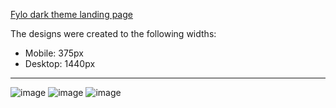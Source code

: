 [Fylo dark theme landing page](https://www.frontendmentor.io/challenges/fylo-dark-theme-landing-page-5ca5f2d21e82137ec91a50fd)

The designs were created to the following widths:

- Mobile: 375px
- Desktop: 1440px

---

![image](https://user-images.githubusercontent.com/34707669/126814350-22825570-7f2b-404a-a1f9-32f919bffdb4.png)
![image](https://user-images.githubusercontent.com/34707669/126814372-9b53c78f-1804-4228-aef1-8cd9f8bdefba.png)
![image](https://user-images.githubusercontent.com/34707669/126814388-c959dd84-e738-4618-9762-590146e1873a.png)

